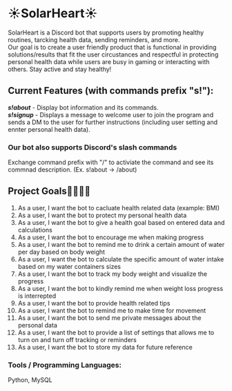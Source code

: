 # :sunny:SolarHeart:sunny:
SolarHeart is a Discord bot that supports users by promoting healthy routines, tarcking health data, sending reminders, and more.\
Our goal is to create a user friendly product that is functional in providing solutions/results that fit the user circustances and respectful in protecting personal health data while users are busy in gaming or interacting with others. Stay active and stay healthy!

## Current Features (with commands prefix "s!"):
***s!about*** - Display bot information and its commands.\
***s!signup*** - Displays a message to welcome user to join the program and sends a DM to the user for further instructions (including user setting and ennter personal health data).

### Our bot also supports Discord's slash commands
Exchange command prefix with "/" to activiate the command and see its commnad description. (Ex. s!about -> /about)

## Project Goals:woman_health_worker::man_health_worker:
1. As a user, I want the bot to cacluate health related data (example: BMI)
2. As a user, I want the bot to protect my personal health data
3. As a user, I want the bot to give a health goal based on entered data and calculations
4. As a user, I want the bot to encourage me when making progress
5. As a user, I want the bot to remind me to drink a certain amount of water per day based on body weight
6. As a user, I want the bot to calculate the specific amount of water intake based on my water containers sizes
7. As a user, I want the bot to track my body weight and visualize the progress
8. As a user, I want the bot to kindly remind me when weight loss progress is interrepted
9. As a user, I want the bot to provide health related tips
10. As a user, I want the bot to remind me to make time for movement
11. As a user, I want the bot to send me private messages about the personal data
12. As a user, I want the bot to provide a list of settings that allows me to turn on and turn off tracking or reminders
13. As a user, I want the bot to store my data for future reference

### Tools / Programming Languages:
Python, MySQL
